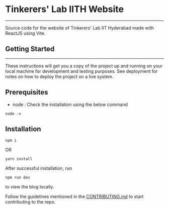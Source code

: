 # Tinkerers' Lab IITH Website
---
Source code for the website of Tinkerers' Lab IIT Hyderabad made with ReactJS using Vite.

## Getting Started
---
These instructions will get you a copy of the project up and running on your local machine for development and testing purposes. See deployment for notes on how to deploy the project on a live system.


## Prerequisites

- node : Check the installation using the below command

```
node -v
```

## Installation

```
npm i
```

OR

```
yarn install
```

After successful installation, run

```
npm run dev
```

to view the blog locally.

Follow the guidelines mentioned in the [CONTRIBUTING.md](./CONTRIBUTING.md) to start contributing to the repo.
